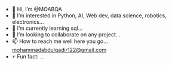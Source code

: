- 👋 Hi, I’m @MOABQA
- 👀 I’m interested in Python, AI, Web dev, data science, robotics, electronics...
- 🌱 I’m currently learning sql...
- 💞️ I’m looking to collaborate on any project...
- 📫 How to reach me well here you go... mohammadabdulqadir122@gmail.com
- ⚡ Fun fact: ...

<!---
MOABQA/MOABQA is a ✨ special ✨ repository because its `README.md` (this file) appears on your GitHub profile.
You can click the Preview link to take a look at your changes.
--->
